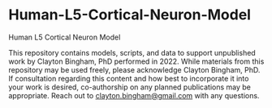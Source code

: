# Human-L5-Cortical-Neuron-Model
Human L5 Cortical Neuron Model

This repository contains models, scripts, and data to support unpublished work by Clayton Bingham, PhD performed in 2022. While materials from this repository may be used freely, please acknowledge Clayton Bingham, PhD. If consultation regarding this content and how best to incorporate it into your work is desired, co-authorship on any planned publications may be appropriate. Reach out to clayton.bingham@gmail.com with any questions.
